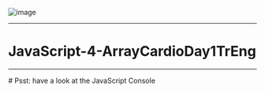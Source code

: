 ![image](https://user-images.githubusercontent.com/58724276/196437387-1e4c0fe3-9fa9-4deb-933c-3d5e7f439182.png)
<hr>

# JavaScript-4-ArrayCardioDay1TrEng

<hr>
# Psst: have a look at the JavaScript Console
